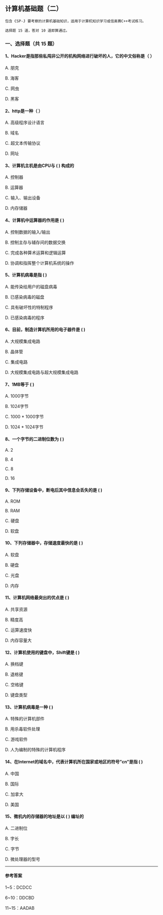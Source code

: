 ## 计算机基础题（二）

```
包含 CSP-J 要考察的计算机基础知识，适用于计算机知识学习或信奥赛C++考试练习。

选择题 15 道，答对 10 道即算通过。
```

### 一、选择题（共 15 题）

#### 1、Hacker是指那些私闯非公开的机构网络进行破坏的人，它的中文俗称是（ ）

A. 朋克

B. 海客

C. 网虫

D. 黑客

#### 2、http是一种（ ）

A. 高级程序设计语言

B. 域名

C. 超文本传输协议

D. 网址

#### 3、计算机主机是由CPU与 ( ) 构成的

A. 控制器

B. 运算器

C. 输入、输出设备

D. 内存储器

#### 4、计算机中运算器的作用是 ( )

A. 控制数据的输入/输出

B. 控制主存与辅存间的数据交换

C. 完成各种算术运算和逻辑运算

D. 协调和指挥整个计算机系统的操作

#### 5、计算机病毒是指 ( )

A. 能传染给用户的磁盘病毒

B. 已感染病毒的磁盘

C. 具有破坏性的特制程序

D. 已感染病毒的程序

#### 6、目前，制造计算机所用的电子器件是 ( )

A. 大规模集成电路

B. 晶体管

C. 集成电路

D. 大规模集成电路与超大规模集成电路

#### 7、1MB等于 ( )

A. 1000字节

B. 1024字节

C. 1000 * 1000字节

D. 1024 * 1024字节

#### 8、一个字节的二进制位数为 ( )

A. 2

B. 4

C. 8

D. 16

#### 9、下列存储设备中，断电后其中信息会丢失的是 ( )

A. ROM

B. RAM

C. 硬盘

D. 软盘

#### 10、下列存储器中，存储速度最快的是 ( )

A. 软盘

B. 硬盘

C. 光盘

D. 内存

#### 11、计算机网络最突出的优点是 ( )

A. 共享资源

B. 精度高

C. 运算速度快

D. 内存容量大

#### 12、计算机使用的键盘中，Shift键是 ( )

A. 换档键

B. 退格键

C. 空格键

D. 键盘类型

#### 13、计算机病毒是一种 ( )

A. 特殊的计算机部件

B. 用杀毒软件处理

C. 游戏软件

D. 人为编制的特殊的计算机程序

#### 14、在Internet的域名中，代表计算机所在国家或地区的符号”cn”是指 ( )

A. 中国

B. 国际

C. 加拿大

D. 美国

#### 15、微机内的存储器的地址是以 ( ) 编址的

A. 二进制位

B. 字长

C. 字节

D. 微处理器的型号



---



#### 参考答案

1~5：DCDCC

6~10：DDCBD

11~15：AADAB

